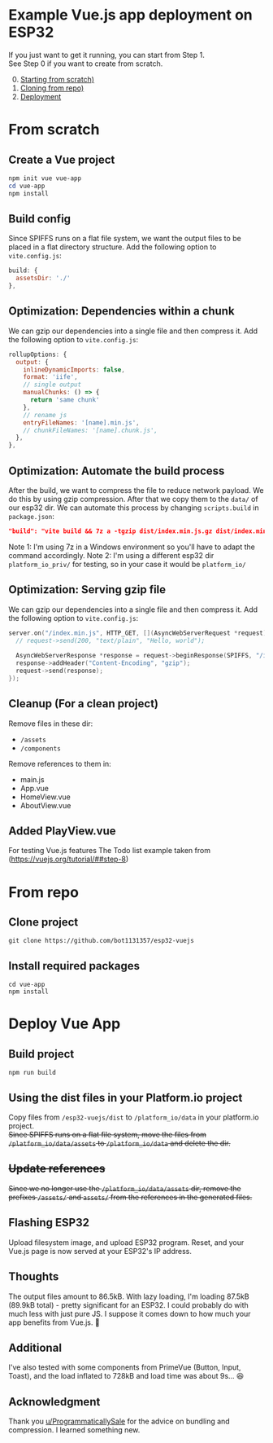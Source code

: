 # Example Vue.js app deployment on ESP32

If you just want to get it running, you can start from Step 1.  
See Step 0 if you want to create from scratch.

0) [Starting from scratch)](#from-scratch)
1) [Cloning from repo)](#from-repo)
2) [Deployment](#deploy-vue-app)


# From scratch
## Create a Vue project
```powershell
npm init vue vue-app
cd vue-app
npm install
```


## Build config 
Since SPIFFS runs on a flat file system, we want the output files to be placed in a flat directory structure. Add the following option to `vite.config.js`:
```js
build: { 
  assetsDir: './'
},
```


## Optimization: Dependencies within a chunk
We can gzip our dependencies into a single file and then compress it. Add the following option to `vite.config.js`:
```js
rollupOptions: {
  output: {
    inlineDynamicImports: false,
    format: 'iife',
    // single output
    manualChunks: () => { 
      return 'same chunk'
    },
    // rename js
    entryFileNames: '[name].min.js', 
    // chunkFileNames: '[name].chunk.js',
  },
},
```


## Optimization: Automate the build process
After the build, we want to compress the file to reduce network payload. We do this by using gzip compression. After that we copy them to the `data/` of our esp32 dir. We can automate this process by changing `scripts.build` in `package.json`:
```json
"build": "vite build && 7z a -tgzip dist/index.min.js.gz dist/index.min.js && dir && robocopy dist ..\\platform_io_priv\\data index.html index.min.js.gz",
```
Note 1: I'm using 7z in a Windows environment so you'll have to adapt the command accordingly.
Note 2: I'm using a different esp32 dir `platform_io_priv/` for testing, so in your case it would be `platform_io/`


## Optimization: Serving gzip file
We can gzip our dependencies into a single file and then compress it. Add the following option to `vite.config.js`:
```cpp
server.on("/index.min.js", HTTP_GET, [](AsyncWebServerRequest *request) {
  // request->send(200, "text/plain", "Hello, world");
  
  AsyncWebServerResponse *response = request->beginResponse(SPIFFS, "/index.min.js.gz", "text/javascript");
  response->addHeader("Content-Encoding", "gzip");
  request->send(response);
});
```


## Cleanup (For a clean project)
Remove files in these dir:
- `/assets`
- `/components`

Remove references to them in:
- main.js
- App.vue
- HomeView.vue
- AboutView.vue


## Added PlayView.vue 
For testing Vue.js features 
The Todo list example taken from (https://vuejs.org/tutorial/##step-8)


# From repo
## Clone project
```
git clone https://github.com/bot1131357/esp32-vuejs
```


## Install required packages
```
cd vue-app
npm install
```


# Deploy Vue App
## Build project
```
npm run build
```


## Using the dist files in your Platform.io project
Copy files from `/esp32-vuejs/dist` to `/platform_io/data` in your platform.io project.  
~~Since SPIFFS runs on a flat file system, move the files from `/platform_io/data/assets` to `/platform_io/data` and delete the dir.~~


## ~~Update references~~
~~Since we no longer use the `/platform_io/data/assets` dir, remove the prefixes `/assets/` and `assets/` from the references in the generated files.~~


## Flashing ESP32
Upload filesystem image, and upload ESP32 program. Reset, and your Vue.js page is now served at your ESP32's IP address.


## Thoughts
The output files amount to 86.5kB. With lazy loading, I'm loading 87.5kB (89.9kB total) - pretty significant for an ESP32. I could probably do with much less with just pure JS.
I suppose it comes down to how much your app benefits from Vue.js. 🙂


## Additional
I've also tested with some components from PrimeVue (Button, Input, Toast), and the load inflated to 728kB and load time was about 9s... 😆


## Acknowledgment
Thank you [u/ProgrammaticallySale](https://www.reddit.com/r/esp32/comments/1d9b5o0/comment/l7ehnhm/?utm_source=share&utm_medium=web3x&utm_name=web3xcss&utm_term=1&utm_content=share_button) for the advice on bundling and compression. I learned something new.